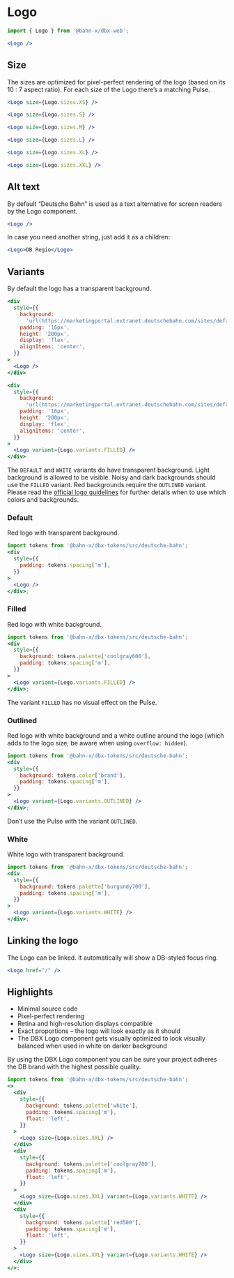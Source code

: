 # Logo

```js
import { Logo } from '@bahn-x/dbx-web';
```

```jsx
<Logo />
```

## Size

The sizes are optimized for pixel-perfect rendering of the logo (based on its
10 : 7 aspect ratio). For each size of the Logo there’s a matching Pulse.

```jsx
<Logo size={Logo.sizes.XS} />
```

```jsx
<Logo size={Logo.sizes.S} />
```

```jsx
<Logo size={Logo.sizes.M} />
```

```jsx
<Logo size={Logo.sizes.L} />
```

```jsx
<Logo size={Logo.sizes.XL} />
```

```jsx
<Logo size={Logo.sizes.XXL} />
```

## Alt text

By default “Deutsche Bahn” is used as a text alternative for screen readers by the Logo component.

```jsx
<Logo />
```

In case you need another string, just add it as a children:

```jsx
<Logo>DB Regio</Logo>
```

## Variants

By default the logo has a transparent background.

```jsx
<div
  style={{
    background:
      'url(https://marketingportal.extranet.deutschebahn.com/sites/default/files/190902_DB_Bildwelt_Assets_sf3_3.png) 0 0/cover',
    padding: '16px',
    height: '200px',
    display: 'flex',
    alignItems: 'center',
  }}
>
  <Logo />
</div>
```

```jsx
<div
  style={{
    background:
      'url(https://marketingportal.extranet.deutschebahn.com/sites/default/files/190902_DB_Bildwelt_Assets_sf4_2.png) 0 0/cover',
    padding: '16px',
    height: '200px',
    display: 'flex',
    alignItems: 'center',
  }}
>
  <Logo variant={Logo.variants.FILLED} />
</div>
```

The `DEFAULT` and `WHITE` variants do have transparent background. Light background is allowed to be visible. Noisy and dark backgrounds should use the `FILLED` variant. Red backgrounds require the `OUTLINED` variant. Please read the [official logo guidelines](https://marketingportal.extranet.deutschebahn.com/en/logo-2) for further details when to use which colors and backgrounds.

### Default

Red logo with transparent background.

```jsx
import tokens from '@bahn-x/dbx-tokens/src/deutsche-bahn';
<div
  style={{
    padding: tokens.spacing['m'],
  }}
>
  <Logo />
</div>;
```

### Filled

Red logo with white background.

```jsx
import tokens from '@bahn-x/dbx-tokens/src/deutsche-bahn';
<div
  style={{
    background: tokens.palette['coolgray600'],
    padding: tokens.spacing['m'],
  }}
>
  <Logo variant={Logo.variants.FILLED} />
</div>;
```

The variant `FILLED` has no visual effect on the Pulse.

### Outlined

Red logo with white background and a white outline around the logo (which adds to the logo size; be aware when using `overflow: hidden`).

```jsx
import tokens from '@bahn-x/dbx-tokens/src/deutsche-bahn';
<div
  style={{
    background: tokens.color['brand'],
    padding: tokens.spacing['m'],
  }}
>
  <Logo variant={Logo.variants.OUTLINED} />
</div>;
```

Don’t use the Pulse with the variant `OUTLINED`.

### White

White logo with transparent background.

```jsx
import tokens from '@bahn-x/dbx-tokens/src/deutsche-bahn';
<div
  style={{
    background: tokens.palette['burgundy700'],
    padding: tokens.spacing['m'],
  }}
>
  <Logo variant={Logo.variants.WHITE} />
</div>;
```

## Linking the logo

The Logo can be linked. It automatically will show a DB-styled focus ring.

```jsx
<Logo href="/" />
```

## Highlights

- Minimal source code
- Pixel-perfect rendering
- Retina and high-resolution displays compatible
- Exact proportions – the logo will look exactly as it should
- The DBX Logo component gets visually optimized to look visually balanced when used in white on darker background

By using the DBX Logo component you can be sure your project adheres the DB brand with the highest possible quality.

```jsx noeditor
import tokens from '@bahn-x/dbx-tokens/src/deutsche-bahn';
<>
  <div
    style={{
      background: tokens.palette['white'],
      padding: tokens.spacing['m'],
      float: 'left',
    }}
  >
    <Logo size={Logo.sizes.XXL} />
  </div>
  <div
    style={{
      background: tokens.palette['coolgray700'],
      padding: tokens.spacing['m'],
      float: 'left',
    }}
  >
    <Logo size={Logo.sizes.XXL} variant={Logo.variants.WHITE} />
  </div>
  <div
    style={{
      background: tokens.palette['red500'],
      padding: tokens.spacing['m'],
      float: 'left',
    }}
  >
    <Logo size={Logo.sizes.XXL} variant={Logo.variants.WHITE} />
  </div>
</>;
```
